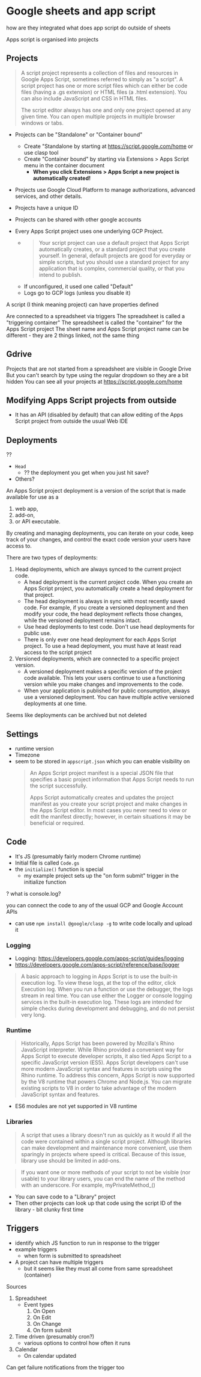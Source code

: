 # Google sheets and app script


how are they integrated
what does app script do outside of sheets

Apps script is organised into projects


## Projects

> A script project represents a collection of files and resources in Google Apps Script, sometimes referred to simply as "a script". A script project has one or more script files which can either be code files (having a .gs extension) or HTML files (a .html extension). You can also include JavaScript and CSS in HTML files.
>
> The script editor always has one and only one project opened at any given time. You can open multiple projects in multiple browser windows or tabs.

- Projects can be "Standalone" or "Container bound"
    - Create "Standalone by starting at https://script.google.com/home or use clasp tool
    - Create "Container bound" by starting via Extensions > Apps Script menu in the container document
        - **When you click Extensions > Apps Script a new project is automatically created!**
- Projects use Google Cloud Platform to manage authorizations, advanced services, and other details.
- Projects have a unique ID
- Projects can be shared with other google accounts

- Every Apps Script project uses one underlying GCP Project.
    - > Your script project can use a default project that Apps Script automatically creates, or a standard project that you create yourself. In general, default projects are good for everyday or simple scripts, but you should use a standard project for any application that is complex, commercial quality, or that you intend to publish.
    - If unconfigured, it used one called "Default"
    - Logs go to GCP logs (unless you disable it)

A script (I think meaning project) can have properties defined

Are connected to a spreadsheet via triggers
The spreadsheet is called a "triggering container"
The spreadsheet is called the "container" for the Apps Script project
The sheet name and Apps Script project name can be different - they are 2 things linked, not the same thing

## Gdrive

Projects that are not started from a spreadsheet are visible in Google Drive
But you can't search by type using the regular dropdown so they are a bit hidden
You can see all your projects at https://script.google.com/home

## Modifying Apps Script projects from outside

- It has an API (disabled by default) that can allow editing of the Apps Script project from outside the usual Web IDE

## Deployments

??
- `Head`
    - ?? the deployment you get when you just hit save?
- Others?

An Apps Script project deployment is a version of the script that is made available for use as a

1. web app,
2. add-on,
3. or API executable.

By creating and managing deployments, you can iterate on your code, keep track of your changes, and control the exact code version your users have access to.

There are two types of deployments:

1. Head deployments, which are always synced to the current project code.
    - A head deployment is the current project code. When you create an Apps Script project, you automatically create a head deployment for that project.
    - The head deployment is always in sync with most recently saved code. For example, if you create a versioned deployment and then modify your code, the head deployment reflects those changes, while the versioned deployment remains intact.
    - Use head deployments to test code. Don't use head deployments for public use.
    - There is only ever one head deployment for each Apps Script project. To use a head deployment, you must have at least read access to the script project
1. Versioned deployments, which are connected to a specific project version.
    - A versioned deployment makes a specific version of the project code available. This lets your users continue to use a functioning version while you make changes and improvements to the code.
    - When your application is published for public consumption, always use a versioned deployment. You can have multiple active versioned deployments at one time.

Seems like deployments can be archived but not deleted

## Settings

- runtime version
- Timezone
- seem to be stored in `appscript.json` which you can enable visibility on
    > An Apps Script project manifest is a special JSON file that specifies a basic project information that Apps Script needs to run the script successfully.
    >
    > Apps Script automatically creates and updates the project manifest as you create your script project and make changes in the Apps Script editor. In most cases you never need to view or edit the manifest directly; however, in certain situations it may be beneficial or required.

## Code

- It's JS (presumably fairly modern Chrome runtime)
- Initial file is called `Code.gs`
- the `initialize()` function is special
    - my example project sets up the "on form submit" trigger in the initialize function

? what is console.log?

you can connect the code to any of the usual GCP and Google Account APIs
- can use `npm install @google/clasp -g` to write code locally and upload it

### Logging

- Logging: https://developers.google.com/apps-script/guides/logging
- https://developers.google.com/apps-script/reference/base/logger

> A basic approach to logging in Apps Script is to use the built-in execution log. To view these logs, at the top of the editor, click Execution log. When you run a function or use the debugger, the logs stream in real time.
> You can use either the Logger or console logging services in the built-in execution log.
> These logs are intended for simple checks during development and debugging, and do not persist very long.

### Runtime

> Historically, Apps Script has been powered by Mozilla's Rhino JavaScript interpreter. While Rhino provided a convenient way for Apps Script to execute developer scripts, it also tied Apps Script to a specific JavaScript version (ES5). Apps Script developers can't use more modern JavaScript syntax and features in scripts using the Rhino runtime.
> To address this concern, Apps Script is now supported by the V8 runtime that powers Chrome and Node.js. You can migrate existing scripts to V8 in order to take advantage of the modern JavaScript syntax and features.

- ES6 modules are not yet supported in V8 runtime

### Libraries

> A script that uses a library doesn't run as quickly as it would if all the code were contained within a single script project. Although libraries can make development and maintenance more convenient, use them sparingly in projects where speed is critical. Because of this issue, library use should be limited in add-ons.

> If you want one or more methods of your script to not be visible (nor usable) to your library users, you can end the name of the method with an underscore. For example, myPrivateMethod_()

- You can save code to a "Library" project
- Then other projects can look up that code using the script ID of the library - bit clunky first time

## Triggers

- identify which JS function to run in response to the trigger
- example triggers
    - when form is submitted to spreadsheet
- A project can have multiple triggers
    - but it seems like they must all come from same spreadsheet (container)


Sources

1. Spreadsheet
    - Event types
        1. On Open
        1. On Edit
        1. On Change
        1. On form submit
1. Time driven (presumably cron?)
    - various options to control how often it runs
1. Calendar
    - On calendar updated

Can get failure notifications from the trigger too

